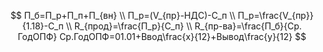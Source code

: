 $$
П_б=П_р+П_п+П_{вн} \\
П_р=(V_{пр}-НДС)-С_п \\
П_р=\frac{V_{пр}}{1.18}-С_п \\
R_{прод}=\frac{П_р}{С_п} \\
R_{пр-ва}=\frac{П_б}{Ср. ГодОПФ}
Ср.ГодОПФ=01.01+Ввод\frac{x}{12}+Вывод\frac{y}{12}
$$
